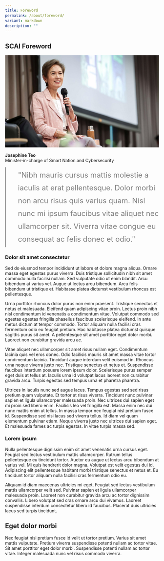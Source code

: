 ```yaml
---
title: Foreword
permalink: /about/foreword/
variant: markdown
description: ""
---
```

## SCAI Foreword

![Josephine Teo](/images/Temp/josephine_teo_02.jpg)

**Josephine Teo**<br>
Minister-in-charge of Smart Nation and Cybersecurity<br>

<div style="font-size:24px; font-weight: 400; line-height: 1.75; color: grey; padding: 5px 0px 5px 40px; margin-left: 0; border-left: 2px solid grey">"Nibh mauris cursus mattis molestie a iaculis at erat pellentesque. Dolor morbi non arcu risus quis varius quam. Nisl nunc mi ipsum faucibus vitae aliquet nec ullamcorper sit. Viverra vitae congue eu consequat ac felis donec et odio."</div>

### Dolor sit amet consectetur 

Sed do eiusmod tempor incididunt ut labore et dolore magna aliqua. Ornare massa eget egestas purus viverra. Duis tristique sollicitudin nibh sit amet commodo nulla facilisi nullam. Sed vulputate odio ut enim blandit. Arcu bibendum at varius vel. Augue ut lectus arcu bibendum. Arcu felis bibendum ut tristique et. Habitasse platea dictumst vestibulum rhoncus est pellentesque. 

Urna porttitor rhoncus dolor purus non enim praesent. Tristique senectus et netus et malesuada. Eleifend quam adipiscing vitae proin. Lectus proin nibh nisl condimentum id venenatis a condimentum vitae. Volutpat commodo sed egestas egestas fringilla phasellus faucibus scelerisque eleifend. In ante metus dictum at tempor commodo. Tortor aliquam nulla facilisi cras fermentum odio eu feugiat pretium. Hac habitasse platea dictumst quisque sagittis purus sit amet. A pellentesque sit amet porttitor eget dolor morbi. Laoreet non curabitur gravida arcu ac.

Vitae aliquet nec ullamcorper sit amet risus nullam eget. Condimentum lacinia quis vel eros donec. Odio facilisis mauris sit amet massa vitae tortor condimentum lacinia. Tincidunt augue interdum velit euismod in. Rhoncus urna neque viverra justo nec. Tristique senectus et netus et. Suspendisse faucibus interdum posuere lorem ipsum dolor. Scelerisque purus semper eget duis at tellus at. Iaculis urna id volutpat lacus laoreet non curabitur gravida arcu. Turpis egestas sed tempus urna et pharetra pharetra.

Ultrices in iaculis nunc sed augue lacus. Tempus egestas sed sed risus pretium quam vulputate. Et tortor at risus viverra. Tincidunt nunc pulvinar sapien et ligula ullamcorper malesuada proin. Nec ultrices dui sapien eget mi proin sed libero enim. Facilisis leo vel fringilla est. Massa enim nec dui nunc mattis enim ut tellus. In massa tempor nec feugiat nisl pretium fusce id. Suspendisse sed nisi lacus sed viverra tellus. Id diam vel quam elementum pulvinar etiam. Neque viverra justo nec ultrices dui sapien eget. Et malesuada fames ac turpis egestas. In vitae turpis massa sed.

### Lorem ipsum

Nulla pellentesque dignissim enim sit amet venenatis urna cursus eget. Feugiat sed lectus vestibulum mattis ullamcorper. Rutrum tellus pellentesque eu tincidunt tortor. Auctor eu augue ut lectus arcu bibendum at varius vel. Mi quis hendrerit dolor magna. Volutpat est velit egestas dui id. Adipiscing elit pellentesque habitant morbi tristique senectus et netus et. Eu tincidunt tortor aliquam nulla facilisi cras fermentum odio eu. 

Aliquam id diam maecenas ultricies mi eget. Feugiat sed lectus vestibulum mattis ullamcorper velit sed. Pulvinar sapien et ligula ullamcorper malesuada proin. Laoreet non curabitur gravida arcu ac tortor dignissim convallis. Libero volutpat sed cras ornare arcu dui vivamus. Laoreet suspendisse interdum consectetur libero id faucibus. Placerat duis ultricies lacus sed turpis tincidunt.

## Eget dolor morbi

Nec feugiat nisl pretium fusce id velit ut tortor pretium. Varius sit amet mattis vulputate. Pretium viverra suspendisse potenti nullam ac tortor vitae. Sit amet porttitor eget dolor morbi. Suspendisse potenti nullam ac tortor vitae. Integer malesuada nunc vel risus commodo viverra.
